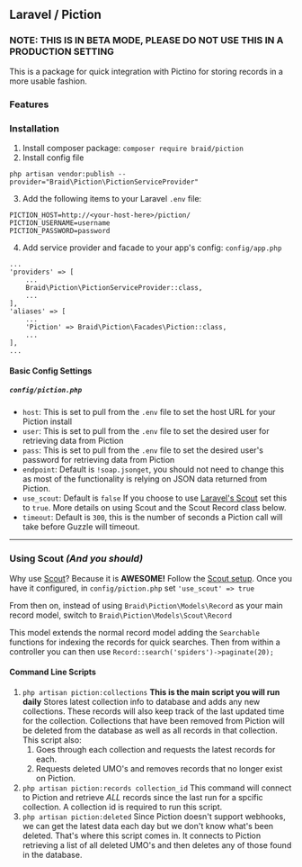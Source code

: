## Laravel / Piction

### **NOTE: THIS IS IN BETA MODE, PLEASE DO NOT USE THIS IN A PRODUCTION SETTING**

This is a package for quick integration with Pictino for storing records in a more usable fashion.

### Features

### Installation
1. Install composer package: `composer require braid/piction`
2. Install config file 
```
php artisan vendor:publish --provider="Braid\Piction\PictionServiceProvider"
```
3. Add the following items to your Laravel `.env` file:
```
PICTION_HOST=http://<your-host-here>/piction/
PICTION_USERNAME=username
PICTION_PASSWORD=password
```
4. Add service provider and facade to your app's config: `config/app.php`
```
...
'providers' => [
	...
	Braid\Piction\PictionServiceProvider::class,
	...
],
'aliases' => [
	...
	'Piction' => Braid\Piction\Facades\Piction::class,
	...
],
...
```

#### Basic Config Settings
##### `config/piction.php`
* `host`: This is set to pull from the `.env` file to set the host URL for your Piction install
* `user`: This is set to pull from the `.env` file to set the desired user for retrieving data from Piction
* `pass`: This is set to pull from the `.env` file to set the desired user's password for retrieving data from Piction
* `endpoint`: Default is `!soap.jsonget`, you should not need to change this as most of the functionality is relying on JSON data returned from Piction.
* `use_scout`: Default is `false` If you choose to use [Laravel's Scout](https://github.com/laravel/scout) set this to `true`. More details on using Scout and the Scout Record class below.
* `timeout`: Default is `300`, this is the number of seconds a Piction call will take before Guzzle will timeout.

---

### Using Scout _(And you should)_

Why use [Scout](https://github.com/laravel/scout)? Because it is **AWESOME!** Follow the [Scout setup](https://laravel.com/docs/master/scout#installation). Once you have it configured, in `config/piction.php` set `'use_scout' => true`

From then on, instead of using `Braid\Piction\Models\Record` as your main record model, switch to `Braid\Piction\Models\Scout\Record`

This model extends the normal record model adding the `Searchable` functions for indexing the records for quick searches. Then from within a controller you can then use `Record::search('spiders')->paginate(20);`

#### Command Line Scripts
1. `php artisan piction:collections` **This is the main script you will run daily** Stores latest collection info to database and adds any new collections. These records will also keep track of the last updated time for the collection. Collections that have been removed from Piction will be deleted from the database as well as all records in that collection.  This script also:
	1. Goes through each collection and requests the latest records for each.
	2. Requests deleted UMO's and removes records that no longer exist on Piction.
2. `php artisan piction:records collection_id` This command will connect to Piction and retrieve _ALL_ records since the last run for a spcific collection. A collection id is required to run this script.
3. `php artisan piction:deleted` Since Piction doesn't support webhooks, we can get the latest data each day but we don't know what's been deleted. That's where this script comes in. It connects to Piction retrieving a list of all deleted UMO's and then deletes any of those found in the database.